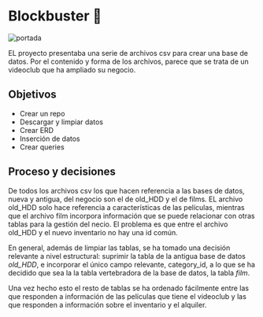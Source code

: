# Blockbuster 🎥

![portada](/blockbuster/alquiler-de-películas.jpeg)

EL proyecto presentaba una serie de archivos csv para crear una base de datos. Por el contenido y forma de los archivos, parece que se trata de un videoclub que ha ampliado su negocio.

## Objetivos

- Crear un repo
- Descargar y limpiar datos
- Crear ERD
- Inserción de datos
- Crear queries


## Proceso y decisiones

De todos los archivos csv los que hacen referencia a las bases de datos, nueva y antigua, del negocio son el de old_HDD y el de films. EL archivo old_HDD solo hace referencia a características de las películas, mientras que el archivo film incorpora información que se puede relacionar con otras tablas para la gestión del necio. El problema es que entre el archivo old_HDD y el nuevo inventario no hay una id común. 

En general, además de limpiar las tablas, se ha tomado una decisión relevante a nivel estructural: suprimir la tabla de la antigua base de datos *old_HDD*, e incorporar el único campo relevante, category_id, a lo que se ha decidido que sea la la tabla vertebradora de la base de datos, la tabla *film*. 

Una vez hecho esto el resto de tablas se ha ordenado fácilmente entre las que responden a información de las películas que tiene el videoclub y las que responden a información sobre el inventario y el alquiler. 

